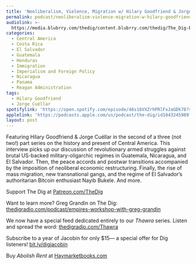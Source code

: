 ```yaml
---
title: 'Neoliberalism, Violence, Migration w/ Hilary Goodfriend & Jorge Cuéllar'
permalink: podcast/neoliberalism-violence-migration-w-hilary-goodfriend-jorge-cuellar/
audiolink: >-
  https://media.blubrry.com/thedig/content.blubrry.com/thedig/The_Dig-EP_466-CentralAmerica.mp3
categories:
  - Central America
  - Costa Rica
  - El Salvador
  - Guatemala
  - Honduras
  - Immigration
  - Imperialism and Foreign Policy
  - Nicaragua
  - Panama
  - Reagan Administration
tags:
  - Hilary Goodfriend
  - Jorge Cuéllar
spotifylink: 'https://open.spotify.com/episode/46s16VXZrhPRlFxJaGDk78?si=83ee038f9ef14477'
applelink: 'https://podcasts.apple.com/us/podcast/the-dig/id1043245989?i=1000677332697'
layout: post
---
```


Featuring Hilary Goodfriend & Jorge Cuéllar in the second of a three (not two!) part series on the history and present of Central America. This interview picks up our discussion of revolutionary armed struggles against brutal US-backed military-oligarchic regimes in Guatemala, Nicaragua, and El Salvador. Then, the peace accords and postwar transitions accompanied by the imposition of neoliberal economic restructuring. Finally, the rise of mass migration, new transnational gangs, and the regime of El Salvador’s authoritarian Bitcoin enthusiast Nayib Bukele. And more.

Support The Dig at [Patreon.com/TheDig](http://patreon.com/TheDig)

Want to learn more? Greg Grandin on The Dig: [thedigradio.com/podcast/empires-workshop-with-greg-grandin](http://thedigradio.com/podcast/empires-workshop-with-greg-grandin)

We now have a special feed dedicated entirely to our *Thawra* series. Listen and spread the word: [thedigradio.com/Thawra](http://thedigradio.com/Thawra)

Subscribe to a year of Jacobin for only $15— a special offer for Dig listeners! [bit.ly/digjacobin](http://bit.ly/digjacobin)

Buy *Abolish Rent* at [Haymarketbooks.com](http://haymarketbooks.com)
